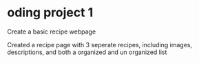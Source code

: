 # oding project 1
Create a basic recipe webpage

Created a recipe page with 3 seperate recipes, including images, descriptions, and both a 
organized and un organized list
